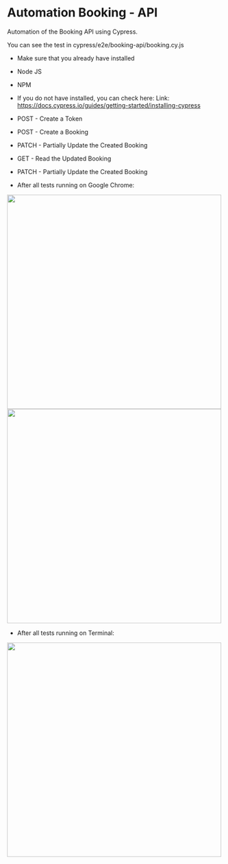 # Automation Booking - API
Automation of the Booking API using Cypress.

You can see the test in cypress/e2e/booking-api/booking.cy.js

- Make sure that you already have installed
- Node JS
- NPM

- If you do not have installed, you can check here:
Link: https://docs.cypress.io/guides/getting-started/installing-cypress

- POST - Create a Token
- POST - Create a Booking
- PATCH  - Partially Update the Created Booking
- GET  - Read the Updated Booking
- PATCH  - Partially Update the Created Booking

- After all tests running on Google Chrome:
<img src="https://github.com/alessandrocode09/test-korber/automation-test-part3/blob/master/images/photo01.png" width="500"/>
<img src="https://github.com/alessandrocode09/test-korber/automation-test-part3/blob/master/images/photo02.pgn" width="500"/>

- After all tests running on Terminal:
<img src="https://github.com/alessandrocode09/test-korber/automation-test-part3/blob/master/images/photo03.pgn" width="500"/>
